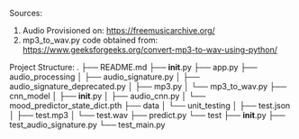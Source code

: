 Sources:
1. Audio Provisioned on: https://freemusicarchive.org/
2. mp3_to_wav.py code obtained from: https://www.geeksforgeeks.org/convert-mp3-to-wav-using-python/

Project Structure:
.
├── README.md
├── __init__.py
├── app.py
├── audio_processing
│   ├── audio_signature.py
│   ├── audio_signature_deprecated.py
│   ├── mp3.py
│   └── mp3_to_wav.py
├── cnn_model
│   ├── __init__.py
│   ├── audio_cnn.py
│   └── mood_predictor_state_dict.pth
├── data
│   └── unit_testing
│       ├── test.json
│       ├── test.mp3
│       └── test.wav
├── predict.py
└── test
    ├── __init__.py
    ├── test_audio_signature.py
    └── test_main.py